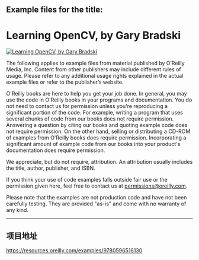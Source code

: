 ## Example files for the title:  

# Learning OpenCV, by Gary Bradski

[![Learning OpenCV, by Gary Bradski](http://akamaicovers.oreilly.com/images/9780596516130/cat.gif)](https://www.safaribooksonline.com/library/view/title/9780596516130//)

The following applies to example files from material published by O’Reilly Media, Inc. Content from other publishers may include different rules of usage. Please refer to any additional usage rights explained in the actual example files or refer to the publisher’s website.

O'Reilly books are here to help you get your job done. In general, you may use the code in O'Reilly books in your programs and documentation. You do not need to contact us for permission unless you're reproducing a significant portion of the code. For example, writing a program that uses several chunks of code from our books does not require permission. Answering a question by citing our books and quoting example code does not require permission. On the other hand, selling or distributing a CD-ROM of examples from O'Reilly books does require permission. Incorporating a significant amount of example code from our books into your product's documentation does require permission.

We appreciate, but do not require, attribution. An attribution usually includes the title, author, publisher, and ISBN.

If you think your use of code examples falls outside fair use or the permission given here, feel free to contact us at <permissions@oreilly.com>.

Please note that the examples are not production code and have not been carefully testing. They are provided "as-is" and come with no warranty of any kind.

---

## 项目地址

https://resources.oreilly.com/examples/9780596516130